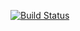 [![Build Status](https://travis-ci.org/myworkproject/nailstudio.svg?branch=master)](https://travis-ci.org/myworkproject/nailstudio)
